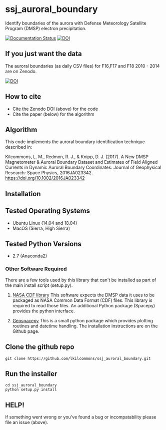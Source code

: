 # ssj_auroral_boundary
Identify boundaries of the aurora with Defense Meteorology Satellite Program (DMSP) electron precipitation.

[![Documentation Status](https://readthedocs.org/projects/ssj-auroral-boundary/badge/?version=latest)](https://ssj-auroral-boundary.readthedocs.io/en/latest/?badge=latest)
[![DOI](https://zenodo.org/badge/154356043.svg)](https://zenodo.org/badge/latestdoi/154356043)

## If you just want the data

The auroral boundaries (as daily CSV files) for F16,F17 and F18 2010 - 2014 are on Zenodo.

[![DOI](https://zenodo.org/badge/DOI/10.5281/zenodo.3373812.svg)](https://doi.org/10.5281/zenodo.3373812)


## How to cite

* Cite the Zenodo DOI (above) for the code
* Cite the paper (below) for the algorithm

## Algorithm

This code implements the auroral boundary identification technique described in:

Kilcommons, L. M., Redmon, R. J., & Knipp, D. J. (2017). A New DMSP Magnetometer & Auroral Boundary Dataset and Estimates of Field Aligned Currents in Dynamic Auroral Boundary Coordinates. Journal of Geophysical Research: Space Physics, 2016JA023342. https://doi.org/10.1002/2016JA023342

## Installation

## Tested Operating Systems
* Ubuntu Linux (14.04 and 18.04)
* MacOS (Sierra, High Sierra)

## Tested Python Versions
* 2.7 (Anaconda2)

### Other Software Required
There are a few tools used by this library that can't be installed as part of
the main install script (setup.py).

1. [NASA CDF library](https://cdf.gsfc.nasa.gov/html/sw_and_docs.html)
This software expects the DMSP data it uses to be packaged as 
NASA Common Data Format (CDF) files. This library is required to read those
files. An additional Python package (Spacepy) provides the python interface.

2. [Geospacepy](https://github.com/lkilcommons/geospacepy-lite)
This is a small python package which provides plotting routines and datetime
handling. The installation instructions are on the Github page.

## Clone the github repo
```
git clone https://github.com/lkilcommons/ssj_auroral_boundary.git
```

## Run the installer
```
cd ssj_auroral_boundary
python setup.py install
```

## HELP!
If something went wrong or you've found a bug or incompatability please file
an issue (above).
